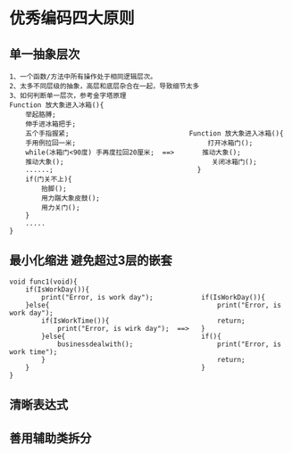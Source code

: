 # 优秀编码四大原则
## 单一抽象层次
	1、一个函数/方法中所有操作处于相同逻辑层次。
    2、太多不同层级的抽象，高层和底层杂合在一起，导致细节太多
    3、如何判断单一层次，参考金字塔原理
    Function 放大象进入冰箱(){
        举起胳膊;
        伸手进冰箱把手;
        五个手指握紧;                              Function 放大象进入冰箱(){
        手用例拉回一米;                                 打开冰箱门();
        while(冰箱门<90度) 手再度拉回20厘米;  ==>       推动大象();
        推动大象();                                     关闭冰箱门();
        ......;                                    }
        if(门关不上){
        	抬脚();
            用力踹大象皮鼓();
            用力关门();
        }
        .....
    }
        
## 最小化缩进 避免超过3层的嵌套
    void func1(void){
        if(IsWorkDay()){
            print("Error, is work day");            if(IsWorkDay()){
        }else{                                          print("Error, is work day");
            if(IsWorkTime()){                           return;
                print("Error, is wirk day");  ==>   }
            }else{                                  if(){
                businessdealwith();                     print("Error, is work time");
            }                                           return;
        }                                           }
    }
## 清晰表达式
## 善用辅助类拆分
